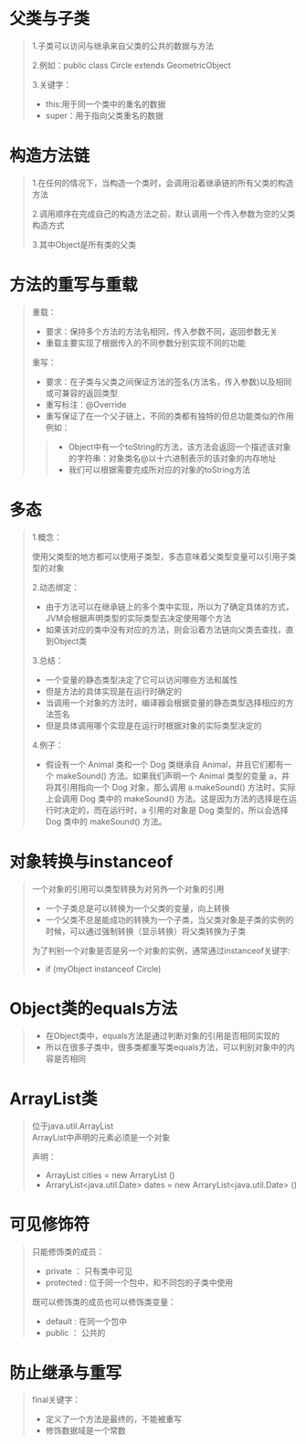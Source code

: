 # 父类与子类
> 1.子类可以访问与继承来自父类的公共的数据与方法
>
> 2.例如：public class Circle extends GeometricObject
> 
> 3.关键字：
> - this:用于同一个类中的重名的数据
> - super：用于指向父类重名的数据
# 构造方法链
> 1.在任何的情况下，当构造一个类时，会调用沿着继承链的所有父类的构造方法
>
> 2.调用顺序在完成自己的构造方法之前，默认调用一个传入参数为空的父类构造方式
>
> 3.其中Object是所有类的父类
# 方法的重写与重载
> 重载：
> - 要求：保持多个方法的方法名相同，传入参数不同，返回参数无关
> - 重载主要实现了根据传入的不同参数分别实现不同的功能
> 
> 重写：
> - 要求：在子类与父类之间保证方法的签名(方法名，传入参数)以及相同或可兼容的返回类型
> - 重写标注：@Override
> - 重写保证了在一个父子链上，不同的类都有独特的但总功能类似的作用\
> 例如：
> > - Object中有一个toString的方法，该方法会返回一个描述该对象的字符串：对象类名@以十六进制表示的该对象的内存地址
> > - 我们可以根据需要完成所对应的对象的toString方法
# 多态
> 1.概念：
> 
> 使用父类型的地方都可以使用子类型，多态意味着父类型变量可以引用子类型的对象
>
> 2.动态绑定：
>
> - 由于方法可以在继承链上的多个类中实现，所以为了确定具体的方式，JVM会根据声明类型的实际类型去决定使用哪个方法
> - 如果该对应的类中没有对应的方法，则会沿着方法链向父类去查找，直到Object类
>
> 3.总结：
> - 一个变量的静态类型决定了它可以访问哪些方法和属性
> - 但是方法的具体实现是在运行时确定的
> - 当调用一个对象的方法时，编译器会根据变量的静态类型选择相应的方法签名
> - 但是具体调用哪个实现是在运行时根据对象的实际类型决定的
> 
> 4.例子：
> - 假设有一个 Animal 类和一个 Dog 类继承自 Animal，并且它们都有一个 makeSound() 方法。如果我们声明一个 Animal 类型的变量 a，并将其引用指向一个 Dog 对象，那么调用 a.makeSound() 方法时，实际上会调用 Dog 类中的 makeSound() 方法。这是因为方法的选择是在运行时决定的，而在运行时，a 引用的对象是 Dog 类型的，所以会选择 Dog 类中的 makeSound() 方法。

# 对象转换与instanceof
> 一个对象的引用可以类型转换为对另外一个对象的引用
> - 一个子类总是可以转换为一个父类的变量，向上转换
> - 一个父类不总是能成功的转换为一个子类，当父类对象是子类的实例的时候，可以通过强制转换（显示转换）将父类转换为子类
> 
> 为了判别一个对象是否是另一个对象的实例，通常通过instanceof关键字:
> - if (myObject instanceof Circle)
# Object类的equals方法
> - 在Object类中，equals方法是通过判断对象的引用是否相同实现的
> - 所以在很多子类中，很多类都重写类equals方法，可以判别对象中的内容是否相同
# ArrayList类
> 位于java.util.ArrayList\
> ArrayList中声明的元素必须是一个对象
>
> 声明：
> - ArrayList<String> cities = new ArraryList<String> ()
> - ArraryList<java.util.Date> dates = new ArraryList<java.util.Date> ()
# 可见修饰符
> 只能修饰类的成员：
> - private ： 只有类中可见
> - protected : 位于同一个包中，和不同包的子类中使用
> 
> 既可以修饰类的成员也可以修饰类变量：
> - default : 在同一个包中
> - public ： 公共的
# 防止继承与重写
> final关键字：
> - 定义了一个方法是最终的，不能被重写
> - 修饰数据域是一个常数